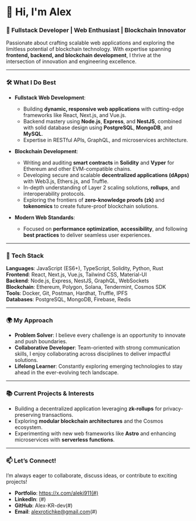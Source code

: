 # 👋 Hi, I'm Alex
### 🚀 Fullstack Developer | Web Enthusiast | Blockchain Innovator  

Passionate about crafting scalable web applications and exploring the limitless potential of blockchain technology. With expertise spanning **frontend, backend, and blockchain development**, I thrive at the intersection of innovation and engineering excellence.  

---

### 🛠 **What I Do Best**  
- **Fullstack Web Development**:  
  - Building **dynamic, responsive web applications** with cutting-edge frameworks like React, Next.js, and Vue.js.  
  - Backend mastery using **Node.js**, **Express**, and **NestJS**, combined with solid database design using **PostgreSQL**, **MongoDB**, and **MySQL**.  
  - Expertise in RESTful APIs, GraphQL, and microservices architecture.  

- **Blockchain Development**:  
  - Writing and auditing **smart contracts** in **Solidity** and **Vyper** for Ethereum and other EVM-compatible chains.  
  - Developing secure and scalable **decentralized applications (dApps)** with Web3.js, Ethers.js, and Truffle.  
  - In-depth understanding of Layer 2 scaling solutions, **rollups**, and interoperability protocols.  
  - Exploring the frontiers of **zero-knowledge proofs (zk)** and **tokenomics** to create future-proof blockchain solutions.  

- **Modern Web Standards**:  
  - Focused on **performance optimization**, **accessibility**, and following **best practices** to deliver seamless user experiences.  

---

### 🌟 **Tech Stack**  
**Languages**: JavaScript (ES6+), TypeScript, Solidity, Python, Rust  
**Frontend**: React, Next.js, Vue.js, Tailwind CSS, Material-UI  
**Backend**: Node.js, Express, NestJS, GraphQL, WebSockets  
**Blockchain**: Ethereum, Polygon, Solana, Tendermint, Cosmos SDK  
**Tools**: Docker, Git, Postman, Hardhat, Truffle, IPFS  
**Databases**: PostgreSQL, MongoDB, Firebase, Redis  

---

### 🌍 **My Approach**  
- **Problem Solver**: I believe every challenge is an opportunity to innovate and push boundaries.  
- **Collaborative Developer**: Team-oriented with strong communication skills, I enjoy collaborating across disciplines to deliver impactful solutions.  
- **Lifelong Learner**: Constantly exploring emerging technologies to stay ahead in the ever-evolving tech landscape.  

---

### 📚 **Current Projects & Interests**  
- Building a decentralized application leveraging **zk-rollups** for privacy-preserving transactions.  
- Exploring **modular blockchain architectures** and the Cosmos ecosystem.  
- Experimenting with new web frameworks like **Astro** and enhancing microservices with **serverless functions**.  

---

### 📫 **Let’s Connect!**  
I’m always eager to collaborate, discuss ideas, or contribute to exciting projects!  
- **Portfolio**: https://x.com/aleki911(#)  
- **LinkedIn**: (#)  
- **GitHub**: Alex-KR-dev(#)  
- **Email**: alexrotichke@gmail.com(#)  
